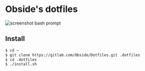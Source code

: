 # Obside's dotfiles

![screenshot bash prompt](https://i.imgur.com/HRru2GL.png)

## Install

~~~bash
$ cd ~
$ git clone https://gitlab.com/Obside/Dotfiles.git .dotfiles
$ cd .dotfiles
$ ./install.sh
~~~
